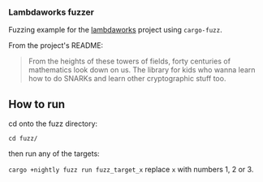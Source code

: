 ### Lambdaworks fuzzer

Fuzzing example for the [lambdaworks](https://github.com/lambdaclass/lambdaworks) project using `cargo-fuzz`.

From the project's README:
> From the heights of these towers of fields, forty centuries of mathematics look down on us. The library for kids who wanna learn how to do SNARKs and learn other cryptographic stuff too.

## How to run

cd onto the fuzz directory:

`cd fuzz/`

then run any of the targets:

`cargo +nightly fuzz run fuzz_target_x` replace `x` with numbers 1, 2 or 3.
